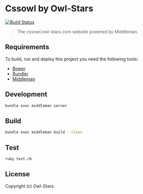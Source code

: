# Cssowl by Owl-Stars
[![Build Status](https://travis-ci.org/owl-stars/cssowl.owl-stars.com.svg?branch=master)](https://travis-ci.org/owl-stars/cssowl.owl-stars.com)

> The cssowl.owl-stars.com website powered by Middleman.

## Requirements

To build, run and deploy this project you need the following tools:

* [Bower](http://twitter.github.com/bower/)
* [Bundler](https://bundler.io/)
* [Middleman](http://middlemanapp.com)

## Development

```bash
bundle exec middleman server
```

## Build

```bash
bundle exec middleman build --clean
```

## Test

```bash
ruby test.rb
```

## License

Copyright (c) Owl-Stars.
